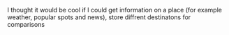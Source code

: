 I thought it would be cool if I could get information on a place (for example weather, popular spots and news), store diffrent destinatons for comparisons
